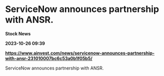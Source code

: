 # ServiceNow announces partnership with ANSR.
**Stock News**

**2023-10-26 09:39**

**https://www.ainvest.com/news/servicenow-announces-partnership-with-ansr-231010007bc6c53a0b1f05b5/**

ServiceNow announces partnership with ANSR.